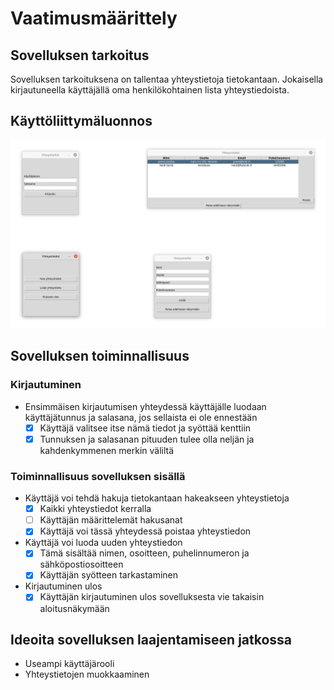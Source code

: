# Vaatimusmäärittely
## Sovelluksen tarkoitus
Sovelluksen tarkoituksena on tallentaa yhteystietoja tietokantaan. Jokaisella kirjautuneella käyttäjällä oma henkilökohtainen lista yhteystiedoista.
## Käyttöliittymäluonnos
![Image](https://github.com/vaisajuh/ot-harjoitustyo/blob/master/dokumentaatio/kuvat/vaatimus.png)
## Sovelluksen toiminnallisuus
### Kirjautuminen
- Ensimmäisen kirjautumisen yhteydessä käyttäjälle luodaan käyttäjätunnus ja salasana, jos sellaista ei ole ennestään
  - [x]  Käyttäjä valitsee itse nämä tiedot ja syöttää kenttiin
  - [x] Tunnuksen ja salasanan pituuden tulee olla neljän ja kahdenkymmenen merkin väliltä
### Toiminnallisuus sovelluksen sisällä
- Käyttäjä voi tehdä hakuja tietokantaan hakeakseen yhteystietoja
  - [x] Kaikki yhteystiedot kerralla
  - [ ] Käyttäjän määrittelemät hakusanat
  - [x] Käyttäjä voi tässä yhteydessä poistaa yhteystiedon
- Käyttäjä voi luoda uuden yhteystiedon
  - [x] Tämä sisältää nimen, osoitteen, puhelinnumeron ja sähköpostiosoitteen
  - [x] Käyttäjän syötteen tarkastaminen
- Kirjautuminen ulos
  - [x] Käyttäjän kirjautuminen ulos sovelluksesta vie takaisin aloitusnäkymään 
## Ideoita sovelluksen laajentamiseen jatkossa
- Useampi käyttäjärooli
- Yhteystietojen muokkaaminen
